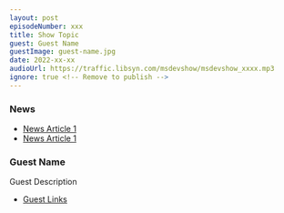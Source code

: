 ```yaml
---
layout: post
episodeNumber: xxx
title: Show Topic
guest: Guest Name
guestImage: guest-name.jpg
date: 2022-xx-xx
audioUrl: https://traffic.libsyn.com/msdevshow/msdevshow_xxxx.mp3
ignore: true <!-- Remove to publish -->
---
```


<!--
[] Recorder working
[] Guest Prep

Guest intro:

Comment of the week:

Questions

[ ] what is your name?

-->

### News

- [News Article 1](https://somelink)
- [News Article 1](https://somelink)

### Guest Name

Guest Description

- [Guest Links](https://somecoolsite.com)

